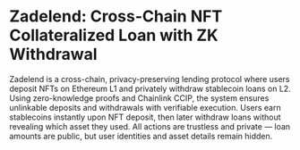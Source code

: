 # Zadelend: Cross-Chain NFT Collateralized Loan with ZK Withdrawal

Zadelend is a cross-chain, privacy-preserving lending protocol where users deposit NFTs on Ethereum L1 and privately withdraw stablecoin loans on L2. Using zero-knowledge proofs and Chainlink CCIP, the system ensures unlinkable deposits and withdrawals with verifiable execution. Users earn stablecoins instantly upon NFT deposit, then later withdraw loans without revealing which asset they used. All actions are trustless and private — loan amounts are public, but user identities and asset details remain hidden.